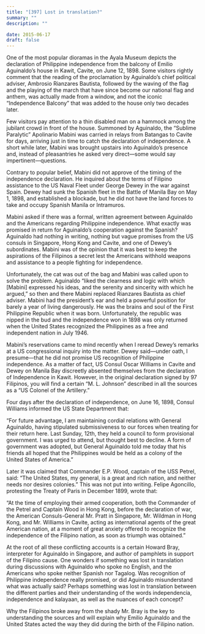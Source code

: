 ```yaml
---
title: "[397] Lost in translation?"
summary: ""
description: ""

date: 2015-06-17
draft: false
---
```


One of the most popular dioramas in the Ayala Museum depicts the declaration of Philippine independence from the balcony of Emilio Aguinaldo’s house in Kawit, Cavite, on June 12, 1898. Some visitors rightly comment that the reading of the proclamation by Aguinaldo’s chief political adviser, Ambrosio Rianzares Bautista, followed by the waving of the flag and the playing of the march that have since become our national flag and anthem, was actually made from a window, and not the iconic “Independence Balcony” that was added to the house only two decades later.

Few visitors pay attention to a thin disabled man on a hammock among the jubilant crowd in front of the house. Summoned by Aguinaldo, the “Sublime Paralytic” Apolinario Mabini was carried in relays from Batangas to Cavite for days, arriving just in time to catch the declaration of independence. A short while later, Mabini was brought upstairs into Aguinaldo’s presence and, instead of pleasantries he asked very direct—some would say impertinent—questions.

Contrary to popular belief, Mabini did not approve of the timing of the independence declaration. He inquired about the terms of Filipino assistance to the US Naval Fleet under George Dewey in the war against Spain. Dewey had sunk the Spanish fleet in the Battle of Manila Bay on May 1, 1898, and established a blockade, but he did not have the land forces to take and occupy Spanish Manila or Intramuros.

Mabini asked if there was a formal, written agreement between Aguinaldo and the Americans regarding Philippine independence. What exactly was promised in return for Aguinaldo’s cooperation against the Spanish? Aguinaldo had nothing in writing, nothing but vague promises from the US consuls in Singapore, Hong Kong and Cavite, and one of Dewey’s subordinates. Mabini was of the opinion that it was best to keep the aspirations of the Filipinos a secret lest the Americans withhold weapons and assistance to a people fighting for independence.

Unfortunately, the cat was out of the bag and Mabini was called upon to solve the problem. Aguinaldo “liked the clearness and logic with which [Mabini] expressed his ideas, and the serenity and sincerity with which he argued,” so then and there Mabini replaced Rianzares Bautista as chief adviser. Mabini had the president’s ear and held a powerful position for barely a year of living dangerously. He was the brains and soul of the First Philippine Republic when it was born. Unfortunately, the republic was nipped in the bud and the independence won in 1898 was only returned when the United States recognized the Philippines as a free and independent nation in July 1946.

Mabini’s reservations came to mind recently when I reread Dewey’s remarks at a US congressional inquiry into the matter. Dewey said—under oath, I presume—that he did not promise US recognition of Philippine independence. As a matter of fact, US Consul Oscar Williams in Cavite and Dewey on Manila Bay discreetly absented themselves from the declaration of Independence in Kawit. However, in the original declaration signed by 97 Filipinos, you will find a certain “M. L. Johnson” described in all the sources as a “US Colonel of the Artillery.”

Four days after the declaration of independence, on June 16, 1898, Consul Williams informed the US State Department that:

“For future advantage, I am maintaining cordial relations with General Aguinaldo, having stipulated submissiveness to our forces when treating for their return here. Last Sunday, 12th, they held a council to form provisional government. I was urged to attend, but thought best to decline. A form of government was adopted, but General Aguinaldo told me today that his friends all hoped that the Philippines would be held as a colony of the United States of America.”

Later it was claimed that Commander E.P. Wood, captain of the USS Petrel, said: “The United States, my general, is a great and rich nation, and neither needs nor desires colonies.” This was not put into writing. Felipe Agoncillo, protesting the Treaty of Paris in December 1899, wrote that:

“At the time of employing their armed cooperation, both the Commander of the Petrel and Captain Wood in Hong Kong, before the declaration of war, the American Consuls-General Mr. Pratt in Singapore, Mr. Wildman in Hong Kong, and Mr. Williams in Cavite, acting as international agents of the great American nation, at a moment of great anxiety offered to recognize the independence of the Filipino nation, as soon as triumph was obtained.”

At the root of all these conflicting accounts is a certain Howard Bray, interpreter for Aguinaldo in Singapore, and author of pamphlets in support of the Filipino cause. One wonders if something was lost in translation during discussions with Aguinaldo who spoke no English, and the Americans who spoke neither Spanish nor Tagalog. Was recognition of Philippine independence really promised, or did Aguinaldo misunderstand what was actually said? Perhaps something was lost in translation between the different parties and their understanding of the words independencia, independence and kalayaan, as well as the nuances of each concept?

Why the Filipinos broke away from the shady Mr. Bray is the key to understanding the sources and will explain why Emilio Aguinaldo and the United States acted the way they did during the birth of the Filipino nation.
